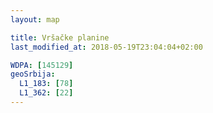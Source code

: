 ```yaml
---
layout: map

title: Vršačke planine
last_modified_at: 2018-05-19T23:04:04+02:00

WDPA: [145129]
geoSrbija:
  L1_183: [78]
  L1_362: [22]
---
```

